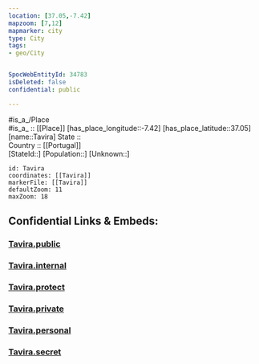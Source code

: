 ```yaml
---
location: [37.05,-7.42] 
mapzoom: [7,12] 
mapmarker: city 
type: City
tags:
- geo/City


SpocWebEntityId: 34783
isDeleted: false
confidential: public

---
```

#is_a_/Place  
#is_a_ :: [[Place]] 
[has_place_longitude::-7.42] 
[has_place_latitude::37.05] 
[name::Tavira] 
State ::  
Country :: [[Portugal]]  
[StateId::] 
[Population::] 
[Unknown::] 


```leaflet
id: Tavira
coordinates: [[Tavira]] 
markerFile: [[Tavira]] 
defaultZoom: 11 
maxZoom: 18
```


## Confidential Links & Embeds: 

### [Tavira.public](/_public/\Earth\Continent\Europe\Europe~South\Portugal\CityTavira.public.md) 

### [Tavira.internal](/_internal/\Earth\Continent\Europe\Europe~South\Portugal\CityTavira.internal.md) 

### [Tavira.protect](/_protect/\Earth\Continent\Europe\Europe~South\Portugal\CityTavira.protect.md) 

### [Tavira.private](/_private/\Earth\Continent\Europe\Europe~South\Portugal\CityTavira.private.md) 

### [Tavira.personal](/_personal/\Earth\Continent\Europe\Europe~South\Portugal\CityTavira.personal.md) 

### [Tavira.secret](/_secret/\Earth\Continent\Europe\Europe~South\Portugal\CityTavira.secret.md)

